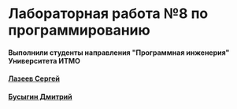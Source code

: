 # Лабораторная работа №8 по программированию #
#### Выполнили студенты направления "Программная инженерия" Университета ИТМО 
#### [Лазеев Сергей](https://github.com/k1b24)
#### [Бусыгин Дмитрий](https://github.com/Busygind)
